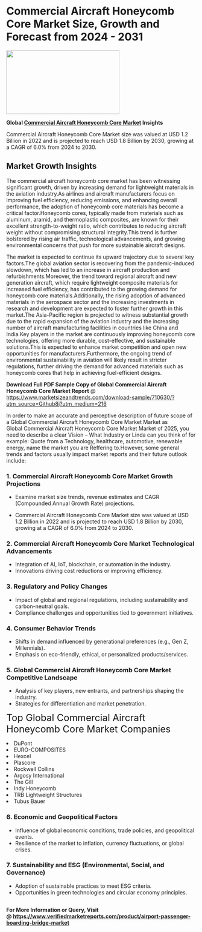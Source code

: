 <H1>Commercial Aircraft Honeycomb Core Market Size, Growth and Forecast from 2024 - 2031</H1><img class="aligncenter size-medium wp-image-584254" src="https://thirdeyenews.in/wp-content/uploads/2024/09/Global-Market-Research-300x168.jpeg" alt="" width="300" height="168" /><p><strong>Global&nbsp;<a href="https://www.marketsizeandtrends.com/download-sample/710630/?utm_source=Github8j?utm_medium=216">Commercial Aircraft Honeycomb Core Market</a> Insights</strong></p><p>Commercial Aircraft Honeycomb Core Market size was valued at USD 1.2 Billion in 2022 and is projected to reach USD 1.8 Billion by 2030, growing at a CAGR of 6.0% from 2024 to 2030.</p><p><h2>Market Growth Insights</h2> <p>The commercial aircraft honeycomb core market has been witnessing significant growth, driven by increasing demand for lightweight materials in the aviation industry.As airlines and aircraft manufacturers focus on improving fuel efficiency, reducing emissions, and enhancing overall performance, the adoption of honeycomb core materials has become a critical factor.Honeycomb cores, typically made from materials such as aluminum, aramid, and thermoplastic composites, are known for their excellent strength-to-weight ratio, which contributes to reducing aircraft weight without compromising structural integrity.This trend is further bolstered by rising air traffic, technological advancements, and growing environmental concerns that push for more sustainable aircraft designs.</p> <p>The market is expected to continue its upward trajectory due to several key factors.The global aviation sector is recovering from the pandemic-induced slowdown, which has led to an increase in aircraft production and refurbishments.Moreover, the trend toward regional aircraft and new generation aircraft, which require lightweight composite materials for increased fuel efficiency, has contributed to the growing demand for honeycomb core materials.Additionally, the rising adoption of advanced materials in the aerospace sector and the increasing investments in research and development are expected to foster further growth in this market.The Asia-Pacific region is projected to witness substantial growth due to the rapid expansion of the aviation industry and the increasing number of aircraft manufacturing facilities in countries like China and India.Key players in the market are continuously improving honeycomb core technologies, offering more durable, cost-effective, and sustainable solutions.This is expected to enhance market competition and open new opportunities for manufacturers.Furthermore, the ongoing trend of environmental sustainability in aviation will likely result in stricter regulations, further driving the demand for advanced materials such as honeycomb cores that help in achieving fuel-efficient designs.<p><span class=""><strong>Download Full PDF Sample Copy of Global Commercial Aircraft Honeycomb Core Market Report</strong> @ <a href="https://www.marketsizeandtrends.com/download-sample/710630/?utm_source=Github8j?utm_medium=216" target="_blank">https://www.marketsizeandtrends.com/download-sample/710630/?utm_source=Github8j?utm_medium=216</a></span></p><p>In order to make an accurate and perceptive description of future scope of a Global&nbsp;Commercial Aircraft Honeycomb Core Market Market as Global&nbsp;Commercial Aircraft Honeycomb Core Market Market of 2025, you need to describe a clear Vision &ndash; What Industry or Linda can you think of for example: Quote from a Technology, healthcare, automotive, renewable energy, name the market you are Reffering to.However, some general trends and factors usually impact market reports and their future outlook include:</p><h3>1.&nbsp;<strong>Commercial Aircraft Honeycomb Core Market Growth Projections</strong></h3><ul><li>Examine market size trends, revenue estimates and CAGR (Compounded Annual Growth Rate) projections.</li><li><p>Commercial Aircraft Honeycomb Core Market size was valued at USD 1.2 Billion in 2022 and is projected to reach USD 1.8 Billion by 2030, growing at a CAGR of 6.0% from 2024 to 2030.</p></li></ul><h3>2.&nbsp;<strong>Commercial Aircraft Honeycomb Core Market Technological Advancements</strong></h3><ul><li>Integration of AI, IoT, blockchain, or automation in the industry.</li><li>Innovations driving cost reductions or improving efficiency.</li></ul><h3>3.&nbsp;<strong>Regulatory and Policy Changes</strong></h3><ul><li>Impact of global and regional regulations, including sustainability and carbon-neutral goals.</li><li>Compliance challenges and opportunities tied to government initiatives.</li></ul><h3>4.&nbsp;<strong>Consumer Behavior Trends</strong></h3><ul><li>Shifts in demand influenced by generational preferences (e.g., Gen Z, Millennials).</li><li>Emphasis on eco-friendly, ethical, or personalized products/services.</li></ul><h3>5.&nbsp;<strong>Global Commercial Aircraft Honeycomb Core Market Competitive Landscape</strong></h3><ul><li>Analysis of key players, new entrants, and partnerships shaping the industry.</li><li>Strategies for differentiation and market penetration.</li></ul><p data-pm-slice="1 1 []"><span style="color: inherit; font-family: inherit; font-size: 25px;">Top Global Commercial Aircraft Honeycomb Core Market Companies</span></p><div class="" data-test-id=""><p><li>DuPont</li><li> EURO-COMPOSITES</li><li> Hexcel</li><li> Plascore</li><li> Rockwell Collins</li><li> Argosy International</li><li> The Gill</li><li> Indy Honeycomb</li><li> TRB Lightweight Structures</li><li> Tubus Bauer</li></p></div><h3>6.&nbsp;<strong>Economic and Geopolitical Factors</strong></h3><ul><li>Influence of global economic conditions, trade policies, and geopolitical events.</li><li>Resilience of the market to inflation, currency fluctuations, or global crises.</li></ul><h3>7.&nbsp;<strong>Sustainability and ESG (Environmental, Social, and Governance)</strong></h3><ul><li>Adoption of sustainable practices to meet ESG criteria.</li><li>Opportunities in green technologies and circular economy principles.</li></ul><h2><strong style="font-size: 14px;">For More Information or Query, Visit @&nbsp;</strong><a style="background-color: #ffffff; font-size: 14px;" href="https://www.marketsizeandtrends.com/report/commercial-aircraft-honeycomb-core-market/" target="_blank">https://www.verifiedmarketreports.com/product/airport-passenger-boarding-bridge-market</a></h2>
